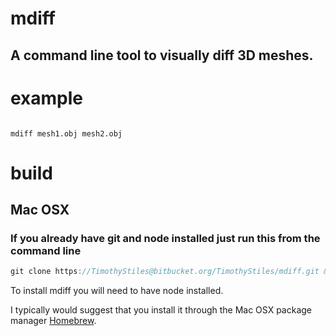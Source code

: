 # mdiff

## A command line tool to visually diff 3D meshes.

# example

``` shell

mdiff mesh1.obj mesh2.obj

```

# build

## Mac OSX


### If you already have git and node installed just run this from the command line

``` js
git clone https://TimothyStiles@bitbucket.org/TimothyStiles/mdiff.git && cd mdiff && npm run build 

```

To install mdiff you will need to have node installed.

I typically would suggest that you install it through the Mac OSX package manager
<a href="http://brew.sh/">Homebrew</a>.